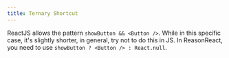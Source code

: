 ```yaml
---
title: Ternary Shortcut
---
```


ReactJS allows the pattern `showButton && <Button />`. While in this specific case, it's slightly shorter, in general, try not to do this in JS. In ReasonReact, you need to use `showButton ? <Button /> : React.null`.
